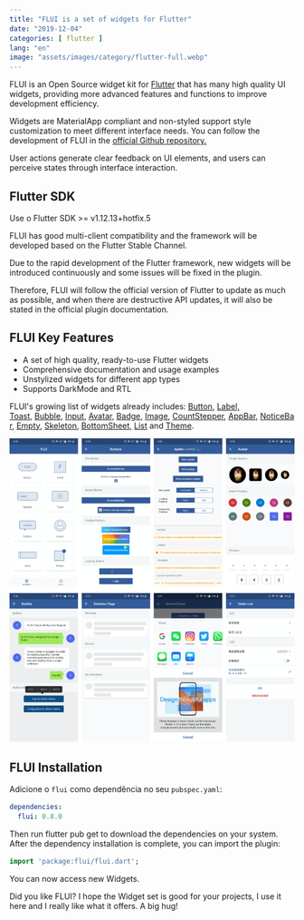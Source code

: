 ```yaml
---
title: "FLUI is a set of widgets for Flutter"
date: "2019-12-04"
categories: [ flutter ]
lang: "en"
image: "assets/images/category/flutter-full.webp"
---
```


FLUI is an Open Source widget kit for [Flutter](https://www.luizeof.com.br/) that has many high quality UI widgets, providing more advanced features and functions to improve development efficiency.

Widgets are MaterialApp compliant and non-styled support style customization to meet different interface needs. You can follow the development of FLUI in the [official Github repository.](https://github.com/Rannie/flui/)

User actions generate clear feedback on UI elements, and users can perceive states through interface interaction.

## Flutter SDK

Use o Flutter SDK >= v1.12.13+hotfix.5

FLUI has good multi-client compatibility and the framework will be developed based on the Flutter Stable Channel.

Due to the rapid development of the Flutter framework, new widgets will be introduced continuously and some issues will be fixed in the plugin.

Therefore, FLUI will follow the official version of Flutter to update as much as possible, and when there are destructive API updates, it will also be stated in the official plugin documentation.

## FLUI Key Features

- A set of high quality, ready-to-use Flutter widgets
- Comprehensive documentation and usage examples
- Unstylized widgets for different app types
- Supports DarkMode and RTL

FLUI's growing list of widgets already includes: [Button](https://www.flui.xin/en/widgets/button.html), [Label, Toast,](https://www.flui.xin/en/widgets/button.html) [Bubble](https://www.flui.xin/en/widgets/button.html), [Input](https://www.flui.xin/en/widgets/button.html), [Avatar,](https://www.flui.xin/en/widgets/button.html) [Badge,](https://www.flui.xin/en/widgets/button.html) [Image,](https://www.flui.xin/en/widgets/button.html) [CountStepper](https://www.flui.xin/en/widgets/button.html), [AppBar](https://www.flui.xin/en/widgets/button.html), [NoticeBar](https://www.flui.xin/en/widgets/button.html), [Empty](https://www.flui.xin/en/widgets/button.html), [Skeleton](https://www.flui.xin/en/widgets/button.html), [BottomSheet,](https://www.flui.xin/en/widgets/button.html) [List](https://www.flui.xin/en/widgets/button.html) and [Theme](https://www.flui.xin/en/widgets/button.html).

![FLUI Key Features](/assets/images/flui-widget-kit-flutter-1-964x1024.png)

## FLUI Installation

Adicione o `flui` como dependência no seu `pubspec.yaml`:

```yaml
dependencies:
  flui: 0.8.0
```

Then run flutter pub get to download the dependencies on your system. After the dependency installation is complete, you can import the plugin:

```dart
import 'package:flui/flui.dart';
```

You can now access new Widgets.

Did you like FLUI? I hope the Widget set is good for your projects, I use it here and I really like what it offers. A big hug!

